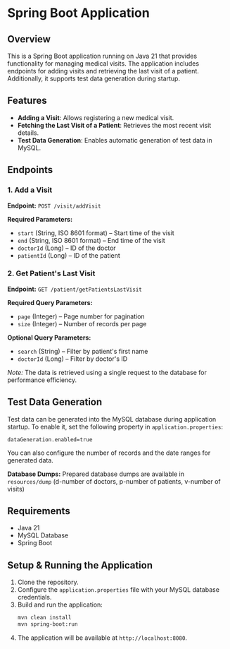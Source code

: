 # Spring Boot Application

## Overview
This is a Spring Boot application running on Java 21 that provides functionality for managing medical visits. The application includes endpoints for adding visits and retrieving the last visit of a patient. Additionally, it supports test data generation during startup.

## Features
- **Adding a Visit**: Allows registering a new medical visit.
- **Fetching the Last Visit of a Patient**: Retrieves the most recent visit details.
- **Test Data Generation**: Enables automatic generation of test data in MySQL.

## Endpoints

### 1. Add a Visit
**Endpoint:** `POST /visit/addVisit`

**Required Parameters:**
- `start` (String, ISO 8601 format) – Start time of the visit
- `end` (String, ISO 8601 format) – End time of the visit
- `doctorId` (Long) – ID of the doctor
- `patientId` (Long) – ID of the patient

### 2. Get Patient's Last Visit
**Endpoint:** `GET /patient/getPatientsLastVisit`

**Required Query Parameters:**
- `page` (Integer) – Page number for pagination
- `size` (Integer) – Number of records per page

**Optional Query Parameters:**
- `search` (String) – Filter by patient's first name
- `doctorId` (Long) – Filter by doctor's ID

*Note:* The data is retrieved using a single request to the database for performance efficiency.

## Test Data Generation
Test data can be generated into the MySQL database during application startup. To enable it, set the following property in `application.properties`:

```
dataGeneration.enabled=true
```

You can also configure the number of records and the date ranges for generated data.

**Database Dumps:**
Prepared database dumps are available in `resources/dump` (d-number of doctors, p-number of patients, v-number of visits)

## Requirements
- Java 21
- MySQL Database
- Spring Boot

## Setup & Running the Application
1. Clone the repository.
2. Configure the `application.properties` file with your MySQL database credentials.
3. Build and run the application:
   ```sh
   mvn clean install
   mvn spring-boot:run
   ```
4. The application will be available at `http://localhost:8080`.

